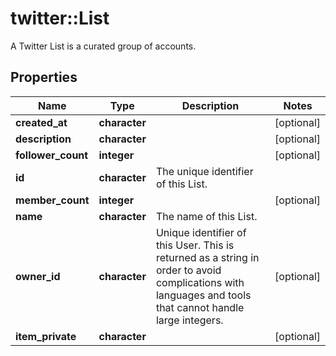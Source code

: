 # twitter::List

A Twitter List is a curated group of accounts.

## Properties
Name | Type | Description | Notes
------------ | ------------- | ------------- | -------------
**created_at** | **character** |  | [optional] 
**description** | **character** |  | [optional] 
**follower_count** | **integer** |  | [optional] 
**id** | **character** | The unique identifier of this List. | 
**member_count** | **integer** |  | [optional] 
**name** | **character** | The name of this List. | 
**owner_id** | **character** | Unique identifier of this User. This is returned as a string in order to avoid complications with languages and tools that cannot handle large integers. | [optional] 
**item_private** | **character** |  | [optional] 


